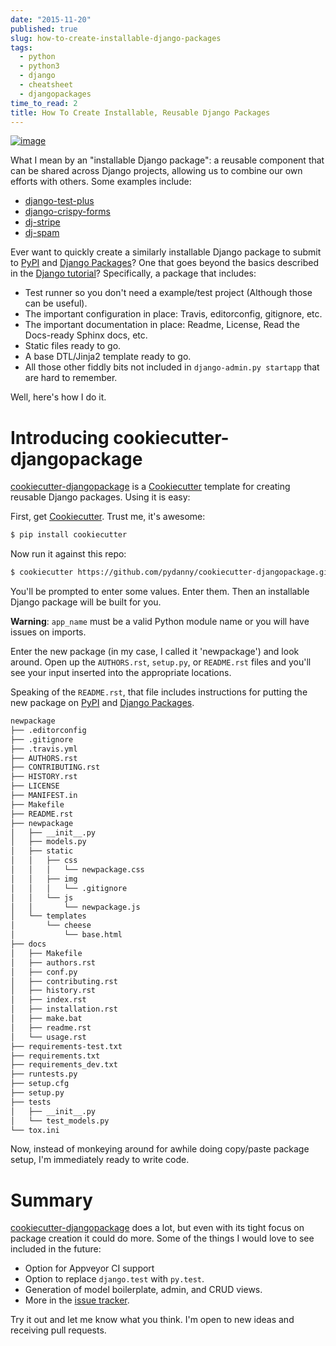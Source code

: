 ```yaml
---
date: "2015-11-20"
published: true
slug: how-to-create-installable-django-packages
tags:
  - python
  - python3
  - django
  - cheatsheet
  - djangopackages
time_to_read: 2
title: How To Create Installable, Reusable Django Packages
---
```


[![image](/images/django-package-470x246.png)](/how-to-create-installable-django-packages.html)

What I mean by an "installable Django package": a reusable component
that can be shared across Django projects, allowing us to combine our
own efforts with others. Some examples include:

- [django-test-plus](https://www.djangopackages.com/packages/p/django-test-plus/)
- [django-crispy-forms](https://www.djangopackages.com/packages/p/django-crispy-forms/)
- [dj-stripe](https://www.djangopackages.com/packages/p/dj-stripe/)
- [dj-spam](https://www.djangopackages.com/packages/p/dj-spam/)

Ever want to quickly create a similarly installable Django package to
submit to [PyPI](pypi.python.org/pypi) and [Django
Packages](https://wwww.djangopackages.com)? One that goes beyond the
basics described in the [Django
tutorial](https://docs.djangoproject.com/en/1.8/intro/reusable-apps/)?
Specifically, a package that includes:

- Test runner so you don't need a example/test project (Although
  those can be useful).
- The important configuration in place: Travis, editorconfig,
  gitignore, etc.
- The important documentation in place: Readme, License, Read the
  Docs-ready Sphinx docs, etc.
- Static files ready to go.
- A base DTL/Jinja2 template ready to go.
- All those other fiddly bits not included in
  `django-admin.py startapp` that are hard to remember.

Well, here's how I do it.

# Introducing cookiecutter-djangopackage

[cookiecutter-djangopackage](https://github.com/pydanny/cookiecutter-djangopackage)
is a [Cookiecutter](https://github.com/audreyr/cookiecutter) template
for creating reusable Django packages. Using it is easy:

First, get [Cookiecutter](https://github.com/audreyr/cookiecutter).
Trust me, it's awesome:

```bash
$ pip install cookiecutter
```

Now run it against this repo:

```bash
$ cookiecutter https://github.com/pydanny/cookiecutter-djangopackage.git
```

You'll be prompted to enter some values. Enter them. Then an
installable Django package will be built for you.

**Warning**: `app_name` must be a valid Python module name or you will
have issues on imports.

Enter the new package (in my case, I called it 'newpackage') and look
around. Open up the `AUTHORS.rst`, `setup.py`, or `README.rst` files and
you'll see your input inserted into the appropriate locations.

Speaking of the `README.rst`, that file includes instructions for
putting the new package on [PyPI](pypi.python.org/pypi) and [Django
Packages](https://wwww.djangopackages.com).

```bash
newpackage
├── .editorconfig
├── .gitignore
├── .travis.yml
├── AUTHORS.rst
├── CONTRIBUTING.rst
├── HISTORY.rst
├── LICENSE
├── MANIFEST.in
├── Makefile
├── README.rst
├── newpackage
│   ├── __init__.py
│   ├── models.py
│   ├── static
│   │   ├── css
│   │   │   └── newpackage.css
│   │   ├── img
│   │   │   └── .gitignore
│   │   └── js
│   │       └── newpackage.js
│   └── templates
│       └── cheese
│           └── base.html
├── docs
│   ├── Makefile
│   ├── authors.rst
│   ├── conf.py
│   ├── contributing.rst
│   ├── history.rst
│   ├── index.rst
│   ├── installation.rst
│   ├── make.bat
│   ├── readme.rst
│   └── usage.rst
├── requirements-test.txt
├── requirements.txt
├── requirements_dev.txt
├── runtests.py
├── setup.cfg
├── setup.py
├── tests
│   ├── __init__.py
│   └── test_models.py
└── tox.ini
```

Now, instead of monkeying around for awhile doing copy/paste package
setup, I'm immediately ready to write code.

# Summary

[cookiecutter-djangopackage](https://github.com/pydanny/cookiecutter-djangopackage)
does a lot, but even with its tight focus on package creation it could
do more. Some of the things I would love to see included in the future:

- Option for Appveyor CI support
- Option to replace `django.test` with `py.test`.
- Generation of model boilerplate, admin, and CRUD views.
- More in the [issue
  tracker](https://github.com/pydanny/cookiecutter-djangopackage/issues).

Try it out and let me know what you think. I'm open to new ideas and
receiving pull requests.
